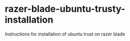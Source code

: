 # razer-blade-ubuntu-trusty-installation
Instructions for installation of ubuntu trust on razer blade
